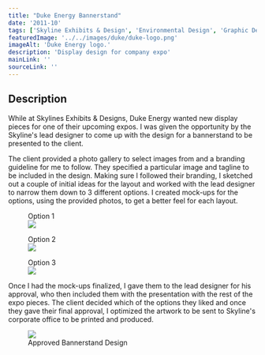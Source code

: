 ```yaml
---
title: "Duke Energy Bannerstand"
date: '2011-10'
tags: ['Skyline Exhibits & Design', 'Environmental Design', 'Graphic Design']
featuredImage: '../../images/duke/duke-logo.png'
imageAlt: 'Duke Energy logo.'
description: 'Display design for company expo'
mainLink: ''
sourceLink: ''
---
```

## Description

While at Skylines Exhibits & Designs, Duke Energy wanted new display pieces for one of their upcoming expos. I was given the opportunity by the Skyline's lead designer to come up with the design for a bannerstand to be presented to the client.

The client provided a photo gallery to select images from and a branding guideline for me to follow. They specified a particular image and tagline to be included in the design. Making sure I followed their branding, I sketched out a couple of initial ideas for the layout and worked with the lead designer to narrow them down to 3 different options. I created mock-ups for the options, using the provided photos, to get a better feel for each layout.

<div class= "triptych">
  <figure>
    <figcaption>Option 1</figcaption>
    <img src = "../../images/duke/v1.png">
  </figure>
  <figure>
    <figcaption>Option 2</figcaption>
    <img src = "../../images/duke/v2.png">
  </figure>
  <figure>
    <figcaption>Option 3</figcaption>
    <img src = "../../images/duke/v3.png">
  </figure>
</div>

Once I had the mock-ups finalized, I gave them to the lead designer for his approval, who then included them with the presentation with the rest of the expo pieces. The client decided which of the options they liked and once they gave their final approval, I optimized the artwork to be sent to Skyline's corporate office to be printed and produced.

<figure class="individual">
    <img src = "../../images/duke/final.png">
    <figcaption>Approved Bannerstand Design</figcaption>
</figure>
